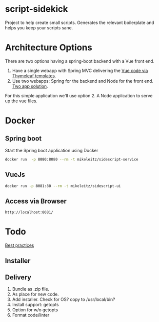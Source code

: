 # script-sidekick

Project to help create small scripts.  Generates the relevant boilerplate and helps you keep your scripts sane.

# Architecture Options

There are two options having a spring-boot backend with a Vue front end.

 1. Have a single webapp with Spring MVC delivering the [Vue code via Thymeleaf templates](https://www.baeldung.com/spring-boot-vue-js).
 2. Use two webapps: Spring for the backend and Node for the front end.  [Two app solution](https://blog.codecentric.de/en/2018/04/spring-boot-vuejs/).
 
For this simple application we'll use option 2.  A Node application to serve up the vue files.   

# Docker

## Spring boot
Start the Spring boot application using Docker

```bash
docker run  -p 8080:8080 --rm -t mikeleitz/sidescript-service
```

## VueJs

```bash
docker run -p 8081:80 --rm -t mikeleitz/sidescript-ui
```

## Access via Browser

```
http://localhost:8081/
```

# Todo

[Best practices](https://www.tothenew.com/blog/foolproof-your-bash-script-some-best-practices/)

## Installer 

## Delivery

 1. Bundle as .zip file.
 2. As place for new code.
 3. Add installer.  Check for OS? copy to /usr/local/bin?
 4. Install support: getopts
 5. Option for w/o getopts
 6. Format code/linter
